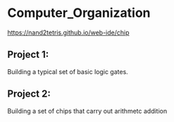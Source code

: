 # Computer_Organization
https://nand2tetris.github.io/web-ide/chip
## Project 1:
Building a typical set of basic logic gates.
## Project 2:
Building a set of chips that carry out arithmetc addition
